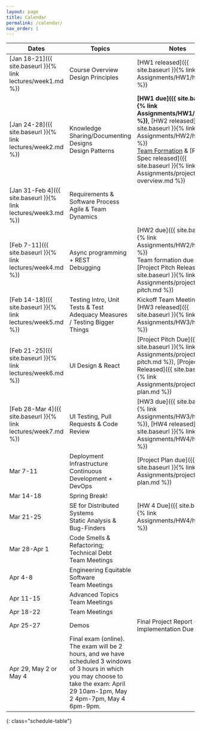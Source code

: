 ```yaml
---
layout: page
title: Calendar
permalink: /calendar/
nav_order: 1
---
```

| Dates         | Topics                                                                    | Notes                                                                  |
|---------------|---------------------------------------------------------------------------|------------------------------------------------------------------------|
| [Jan 18-21]({{ site.baseurl }}{% link lectures/week1.md %})      | Course Overview<br />Design Principles                                    | [HW1 released]({{ site.baseurl }}{% link Assignments/HW1/hw1.md %})                                                           |
| [Jan 24-28]({{ site.baseurl }}{% link lectures/week2.md %})     | Knowledge Sharing/Documenting Designs<br />Design Patterns                |  **[HW1 due]({{ site.baseurl }}{% link Assignments/HW1/hw1.md %})**, [HW2 released]({{ site.baseurl }}{% link Assignments/HW2/hw2.md %})<br /> [Team Formation](https://docs.google.com/forms/d/e/1FAIpQLSdf7hc6AZ80f9pwAOV7vPsJxpQ-0KWy_kkIABLkP761V4UPPw/viewform?usp=sf_link) & [Project Spec released]({{ site.baseurl }}{% link Assignments/project-overview.md %})      |
| [Jan 31-Feb 4]({{ site.baseurl }}{% link lectures/week3.md %})  | Requirements & Software Process<br />Agile & Team Dynamics                              |                                                                        |
| [Feb 7-11]({{ site.baseurl }}{% link lectures/week4.md %})      | Async programming + REST<br />Debugging                                   | [HW2 due]({{ site.baseurl }}{% link Assignments/HW2/hw2.md %})<br />Team formation due 2/9, [Project Pitch Released]({{ site.baseurl }}{% link Assignments/project-pitch.md %})                      |
| [Feb 14-18]({{ site.baseurl }}{% link lectures/week5.md %})     | Testing Intro, Unit Tests & Test Adequacy Measures / Testing Bigger Things                       | Kickoff Team Meeting<br />[HW3 released]({{ site.baseurl }}{% link Assignments/HW3/hw3.md %})                                    |
| [Feb 21-25]({{ site.baseurl }}{% link lectures/week6.md %})     | UI Design & React                                 | [Project Pitch Due]({{ site.baseurl }}{% link Assignments/project-pitch.md %}), [Project Plan Released]({{ site.baseurl }}{% link Assignments/project-plan.md %})                                                       |
| [Feb 28-Mar 4]({{ site.baseurl }}{% link lectures/week7.md %})  | UI Testing, Pull Requests & Code Review                                  | [HW3 due]({{ site.baseurl }}{% link Assignments/HW3/hw3.md %}), [HW4 released]({{ site.baseurl }}{% link Assignments/HW4/hw4.md %})                                                  |
| Mar 7-11      | Deployment Infrastructure<br />Continuous Development + DevOps            | [Project Plan due]({{ site.baseurl }}{% link Assignments/project-plan.md %})                                                       |
| Mar 14-18     | Spring Break!                                                             |                                                                        |
| Mar 21-25     | SE for Distributed Systems<br />Static Analysis & Bug-Finders                     | [HW 4 Due]({{ site.baseurl }}{% link Assignments/HW4/hw4.md %})                                                               |
| Mar 28-Apr 1 | Code Smells & Refactoring; Technical Debt<br />Team Meetings |                                                                        |
| Apr 4-8       | Engineering Equitable Software<br />Team Meetings                            |                                                                        |
| Apr 11-15     | Advanced Topics<br />Team Meetings                                            |                                                                        |
| Apr 18-22     | Team Meetings                                                                        |                                                                        |
| Apr 25-27     | Demos                                                                     | Final Project Report + Implementation Due                              |
| Apr 29, May 2 or May 4     | Final exam (online). <br />The exam will be 2 hours, and we have scheduled 3 windows of 3 hours in which you may choose to take the exam: April 29 10am-1pm, May 2 4pm-7pm, May 4 6pm-9pm. |
{: class="schedule-table"}
